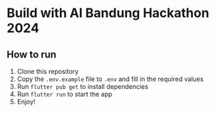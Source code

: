 # Build with AI Bandung Hackathon 2024

## How to run
1. Clone this repository
2. Copy the `.env.example` file to `.env` and fill in the required values
3. Run `flutter pub get` to install dependencies
4. Run `flutter run` to start the app
5. Enjoy!
